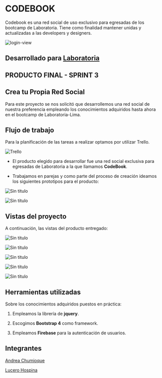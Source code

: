 # CODEBOOK

Codebook es una red social de uso exclusivo para egresadas de los bootcamp de Laboratoria. Tiene como finalidad mantener unidas y actualizadas a las developers y designers.

![login-view](https://user-images.githubusercontent.com/32287019/36445355-0e9395ae-164c-11e8-9fef-34ce8d1a01bf.JPG)

## Desarrollado para [Laboratoria](http://laboratoria.la) 


## PRODUCTO FINAL - SPRINT 3

## Crea tu Propia Red Social

Para este proyecto se nos solicitó que desarrollemos una red social de nuestra preferencia empleando los conocimientos adquiridos hasta ahora en el bootcamp de Laboratoria-Lima.

## Flujo de trabajo

Para la planificación de las tareas a realizar optamos por utilizar Trello.

![Trello](assets/docs/trello-plan.png)

* El producto elegido para desarrollar fue una red social exclusiva para egresadas de Laboratoria a la que llamamos **CodeBook**.

* Trabajamos en parejas y como parte del proceso de creación ideamos los siguientes prototipos para el producto:

![Sin titulo](assets/docs/sketch1.jpg)

![Sin titulo](assets/docs/sketch2.jpg)

## Vistas del proyecto

A continuación, las vistas del producto entregado:

![Sin titulo](assets/docs/vista-splash.png)

![Sin titulo](assets/docs/login-view.JPG)

![Sin titulo](assets/docs/register-view.JPG)

![Sin titulo](assets/docs/vista-home.png)

![Sin titulo](assets/docs/vista-profile.png)

## Herramientas utilizadas

Sobre los conocimientos adquiridos puestos en práctica:

1. Empleamos la librería de **jquery**.

2. Escogimos **Bootstrap 4** como framework.

3. Empleamos **Firebase** para la autenticación de usuarios.

## Integrantes

[Andrea Chumioque](https://github.com/andrea-isabel)

[Lucero Hospina](https://github.com/lucerohospina)
